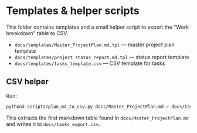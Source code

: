 # Templates & helper scripts

This folder contains templates and a small helper script to export the "Work breakdown" table to CSV.

- `docs/templates/Master_ProjectPlan.md.tpl` — master project plan template
- `docs/templates/project_status_report.md.tpl` — status report template
- `docs/templates/tasks_template.csv` — CSV template for tasks

## CSV helper

Run:

```bash
python3 scripts/plan_md_to_csv.py docs/Master_ProjectPlan.md > docs/tasks_export.csv
```

This extracts the first markdown table found in `docs/Master_ProjectPlan.md` and writes it to `docs/tasks_export.csv`.

